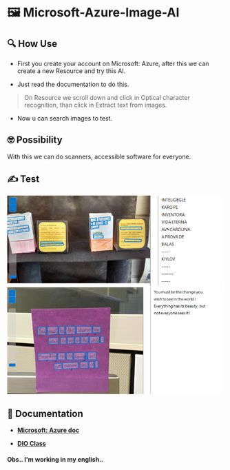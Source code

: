 # 🖼️ Microsoft-Azure-Image-AI

## 🔍 How Use
- First you create your account on Microsoft: Azure, after this we can create a new Resource and try this AI.

- Just read the documentation to do this.

> On Resource we scroll down and click in Optical character recognition, than click in Extract text from images.

- Now u can search images to test. 

## 🤓 Possibility
With this we can do scanners, accessible software for everyone.

## ✍️ Test
![alt text](img/imgtest1.png)
![alt text](img/immmg.png)
## 📖 Documentation

- [**Microsoft: Azure doc**](https://learn.microsoft.com/en-us/azure/ai-services/computer-vision/concept-ocr)

- [**DIO Class**](https://web.dio.me/lab/trabalhando-com-machine-learning-na-pratica-no-azure-ml/learning/88f82571-5450-40a9-9f4d-253416f2530e)

#### Obs.. I'm working in my english..